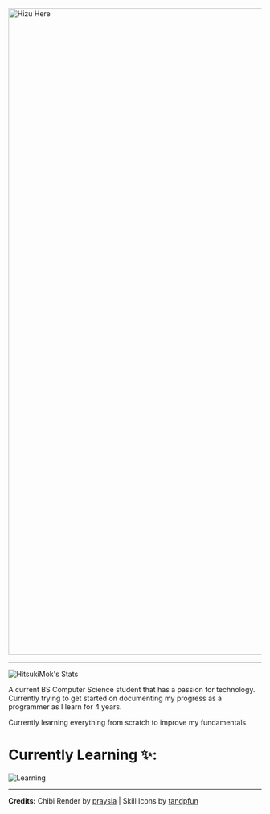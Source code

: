 <img width="2778" height="1284" alt="Hizu Here" src="https://github.com/user-attachments/assets/df93672f-ecb0-434f-adc1-43ef7a0bfbec" />



---

![HitsukiMok's Stats](https://github-readme-stats.vercel.app/api?username=HitsukiMok&theme=prussian&show_icons=true&hide_border=false&count_private=true)

A current BS Computer Science student that has a passion for technology. Currently trying to get started on documenting my progress as a programmer as I learn for 4 years.

Currently learning everything from scratch to improve my fundamentals.

# Currently Learning ✨:

![Learning](https://skillicons.dev/icons?i=c,python,cs,cpp,git&perline=2)

---


**Credits:** Chibi Render by [praysia](https://www.tumblr.com/praysia) | Skill Icons by [tandpfun](https://github.com/tandpfun/skill-icons)
